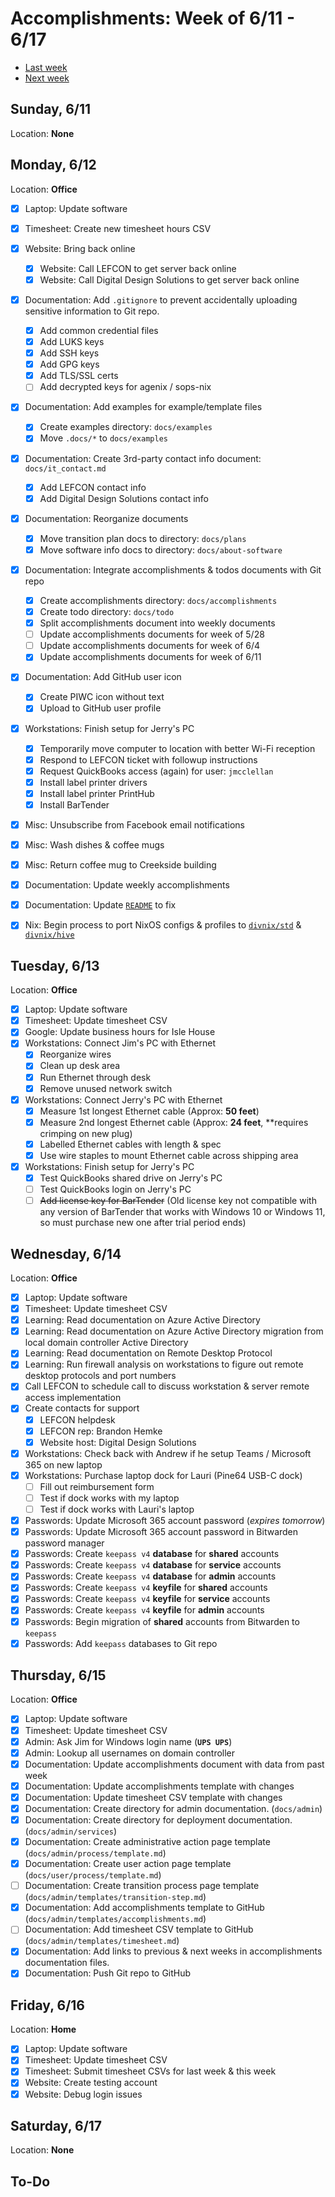 # Accomplishments: Week of 6/11 - 6/17

- [Last week](./week-20230604.md)
- [Next week](./week-20230618.md)

## Sunday, 6/11

Location: **None**

## Monday, 6/12

Location: **Office**

- [X] Laptop: Update software
- [X] Timesheet: Create new timesheet hours CSV

- [X] Website: Bring back online
  - [X] Website: Call LEFCON to get server back online
  - [X] Website: Call Digital Design Solutions to get server back online

- [X] Documentation: Add `.gitignore` to prevent accidentally uploading sensitive information to Git repo.
  - [X] Add common credential files
  - [X] Add LUKS keys
  - [X] Add SSH keys
  - [X] Add GPG keys
  - [X] Add TLS/SSL certs
  - [ ] Add decrypted keys for agenix / sops-nix

- [X] Documentation: Add examples for example/template files
  - [X] Create examples directory: `docs/examples`
  - [X] Move `.docs/*` to `docs/examples`

- [X] Documentation: Create 3rd-party contact info document: `docs/it_contact.md`
  - [X] Add LEFCON contact info
  - [X] Add Digital Design Solutions contact info

- [X] Documentation: Reorganize documents
  - [X] Move transition plan docs to directory: `docs/plans`
  - [X] Move software info docs to directory: `docs/about-software`

- [X] Documentation: Integrate accomplishments & todos documents with Git repo
  - [X] Create accomplishments directory: `docs/accomplishments`
  - [X] Create todo directory: `docs/todo`
  - [X] Split accomplishments document into weekly documents
  - [ ] Update accomplishments documents for week of 5/28
  - [ ] Update accomplishments documents for week of 6/4
  - [X] Update accomplishments documents for week of 6/11

- [X] Documentation: Add GitHub user icon
  - [X] Create PIWC icon without text
  - [X] Upload to GitHub user profile

- [X] Workstations: Finish setup for Jerry's PC
  - [X] Temporarily move computer to location with better Wi-Fi reception
  - [X] Respond to LEFCON ticket with followup instructions
  - [X] Request QuickBooks access (again) for user: `jmcclellan`
  - [X] Install label printer drivers
  - [X] Install label printer PrintHub
  - [X] Install BarTender

- [X] Misc: Unsubscribe from Facebook email notifications
- [X] Misc: Wash dishes & coffee mugs
- [X] Misc: Return coffee mug to Creekside building

- [X] Documentation: Update weekly accomplishments
- [X] Documentation: Update [`README`](../../README.md) to fix

- [X] Nix: Begin process to port NixOS configs & profiles to [`divnix/std`](https://github.com/divnix/std) & [`divnix/hive`](https://github.com/divnix/hive)

## Tuesday, 6/13

Location: **Office**

- [X] Laptop: Update software
- [X] Timesheet: Update timesheet CSV
- [X] Google: Update business hours for Isle House
- [X] Workstations: Connect Jim's PC with Ethernet
  - [X] Reorganize wires
  - [X] Clean up desk area
  - [X] Run Ethernet through desk
  - [X] Remove unused network switch
- [X] Workstations: Connect Jerry's PC with Ethernet
  - [X] Measure 1st longest Ethernet cable (Approx: **50 feet**)
  - [X] Measure 2nd longest Ethernet cable (Approx: **24 feet**, **requires crimping on new plug)
  - [X] Labelled Ethernet cables with length & spec
  - [X] Use wire staples to mount Ethernet cable across shipping area
- [X] Workstations: Finish setup for Jerry's PC
  - [X] Test QuickBooks shared drive on Jerry's PC
  - [ ] Test QuickBooks login on Jerry's PC
  - [ ] ~~Add license key for BarTender~~ (Old license key not compatible with any version of BarTender that works with Windows 10 or Windows 11, so must purchase new one after trial period ends)

## Wednesday, 6/14

Location: **Office**

- [X] Laptop: Update software
- [X] Timesheet: Update timesheet CSV
- [X] Learning: Read documentation on Azure Active Directory
- [X] Learning: Read documentation on Azure Active Directory migration from local domain controller Active Directory
- [X] Learning: Read documentation on Remote Desktop Protocol
- [X] Learning: Run firewall analysis on workstations to figure out remote desktop protocols and port numbers
- [X] Call LEFCON to schedule call to discuss workstation & server remote access implementation
- [X] Create contacts for support
  - [X] LEFCON helpdesk
  - [X] LEFCON rep: Brandon Hemke
  - [X] Website host: Digital Design Solutions
- [X] Workstations: Check back with Andrew if he setup Teams / Microsoft 365 on new laptop
- [X] Workstations: Purchase laptop dock for Lauri (Pine64 USB-C dock)
  - [ ] Fill out reimbursement form
  - [ ] Test if dock works with my laptop
  - [ ] Test if dock works with Lauri's laptop
- [X] Passwords: Update Microsoft 365 account password (*expires tomorrow*)
- [X] Passwords: Update Microsoft 365 account password in Bitwarden password manager
- [X] Passwords: Create `keepass v4` **database** for **shared** accounts
- [X] Passwords: Create `keepass v4` **database** for **service** accounts
- [X] Passwords: Create `keepass v4` **database** for **admin** accounts
- [X] Passwords: Create `keepass v4` **keyfile** for **shared** accounts
- [X] Passwords: Create `keepass v4` **keyfile** for **service** accounts
- [X] Passwords: Create `keepass v4` **keyfile** for **admin** accounts
- [X] Passwords: Begin migration of **shared** accounts from Bitwarden to `keepass`
- [X] Passwords: Add `keepass` databases to Git repo

## Thursday, 6/15

Location: **Office**

- [X] Laptop: Update software
- [X] Timesheet: Update timesheet CSV
- [X] Admin: Ask Jim for Windows login name (**`UPS UPS`**)
- [X] Admin: Lookup all usernames on domain controller
- [X] Documentation: Update accomplishments document with data from past week
- [X] Documentation: Update accomplishments template with changes
- [X] Documentation: Update timesheet CSV template with changes
- [X] Documentation: Create directory for admin documentation.      (`docs/admin`)
- [X] Documentation: Create directory for deployment documentation. (`docs/admin/services`)
- [X] Documentation: Create administrative action page template     (`docs/admin/process/template.md`)
- [X] Documentation: Create user action page template               (`docs/user/process/template.md`)
- [ ] Documentation: Create transition process page template        (`docs/admin/templates/transition-step.md`)
- [X] Documentation: Add accomplishments template to GitHub         (`docs/admin/templates/accomplishments.md`)
- [ ] Documentation: Add timesheet CSV template to GitHub           (`docs/admin/templates/timesheet.md`)
- [X] Documentation: Add links to previous & next weeks in accomplishments documentation files.
- [X] Documentation: Push Git repo to GitHub

## Friday, 6/16

Location: **Home**

- [X] Laptop: Update software
- [X] Timesheet: Update timesheet CSV
- [X] Timesheet: Submit timesheet CSVs for last week & this week
- [X] Website: Create testing account
- [X] Website: Debug login issues

## Saturday, 6/17

Location: **None**

## To-Do

